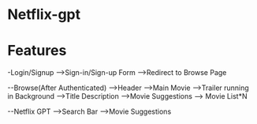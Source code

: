 # Netflix-gpt

# Features

-Login/Signup
    -->Sign-in/Sign-up Form
    -->Redirect to Browse Page

--Browse(After Authenticated)
    -->Header
    -->Main Movie
        -->Trailer running in Background
        -->Title Description
        -->Movie Suggestions
            -->   Movie List*N

--Netflix GPT
    -->Search Bar
    -->Movie Suggestions